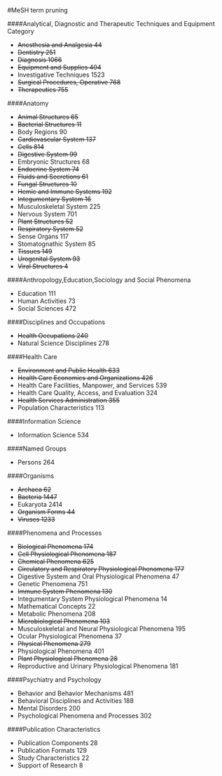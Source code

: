 #MeSH term pruning

####Analytical, Diagnostic and Therapeutic Techniques and Equipment Category
  
* ~~Anesthesia and Analgesia  44~~
* ~~Dentistry 251~~
* ~~Diagnosis 1066~~
* ~~Equipment and Supplies  404~~
* Investigative Techniques  1523
* ~~Surgical Procedures, Operative  768~~
* ~~Therapeutics  755~~

####Anatomy 

* ~~Animal Structures 65~~
* ~~Bacterial Structures  11~~
* Body Regions  90
* ~~Cardiovascular System 137~~
* ~~Cells 814~~
* ~~Digestive System  99~~
* Embryonic Structures  68
* ~~Endocrine System  74~~
* ~~Fluids and Secretions 61~~
* ~~Fungal Structures 10~~
* ~~Hemic and Immune Systems  192~~
* ~~Integumentary System  16~~
* Musculoskeletal System  225
* Nervous System  701
* ~~Plant Structures  52~~
* ~~Respiratory System  52~~
* Sense Organs  117
* Stomatognathic System 85
* ~~Tissues 149~~
* ~~Urogenital System 93~~
* ~~Viral Structures  4~~

####Anthropology,Education,Sociology and Social Phenomena

* Education  111
* Human Activities  73
* Social Sciences 472

####Disciplines and Occupations

* ~~Health Occupations  240~~
* Natural Science Disciplines 278

####Health Care

* ~~Environment and Public Health 633~~
* ~~Health Care Economics and Organizations 426~~
* Health Care Facilities, Manpower, and Services  539
* Health Care Quality, Access, and Evaluation 324
* ~~Health Services Administration  355~~
* Population Characteristics  113

####Information Science

* Information Science 534

####Named Groups

* Persons 264

####Organisms

* ~~Archaea 62~~
* ~~Bacteria  1447~~
* Eukaryota 2414
* ~~Organism Forms  44~~
* ~~Viruses 1233~~

####Phenomena and Processes

* ~~Biological Phenomena  174~~
* ~~Cell Physiological Phenomena  187~~
* ~~Chemical Phenomena  625~~
* ~~Circulatory and Respiratory Physiological Phenomena 177~~
* Digestive System and Oral Physiological Phenomena 47
* Genetic Phenomena 751
* ~~Immune System Phenomena 130~~
* Integumentary System Physiological Phenomena  14
* Mathematical Concepts 22
* Metabolic Phenomena 208
* ~~Microbiological Phenomena 103~~
* Musculoskeletal and Neural Physiological Phenomena  195
* Ocular Physiological Phenomena  37
* ~~Physical Phenomena  279~~
* Physiological Phenomena 401
* ~~Plant Physiological Phenomena 28~~
* Reproductive and Urinary Physiological Phenomena  181

####Psychiatry and Psychology

* Behavior and Behavior Mechanisms  481
* Behavioral Disciplines and Activities 188
* Mental Disorders  200
* Psychological Phenomena and Processes 302

####Publication Characteristics

* Publication Components  28
* Publication Formats 129
* Study Characteristics 22
* Support of Research 8